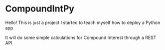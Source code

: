 # CompoundIntPy

Hello! This is just a project I started to teach myself how to deploy a Python app

It will do some simple calculations for Compound Interest through a REST API 
